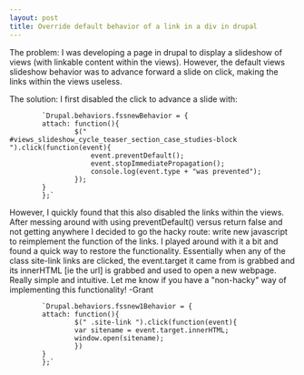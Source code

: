 ```yaml
---
layout: post
title: Override default behavior of a link in a div in drupal
---
```

The problem: I was developing a page in drupal to display a slideshow of views (with linkable content within the views). 
However, the default views slideshow behavior was to advance forward a slide on click, making the links within the views useless.

The solution:
I first disabled the click to advance a slide with:
			
			
			`Drupal.behaviors.fssnewBehavior = {
			attach: function(){
					$(" #views_slideshow_cycle_teaser_section_case_studies-block ").click(function(event){
						event.preventDefault(); 
						event.stopImmediatePropagation();
						console.log(event.type + "was prevented");
					});
			}
			};`
	 
However, I quickly found that this also disabled the links within the views. After messing around with using preventDefault()
versus return false and not getting anywhere I decided to go the hacky route: write new javascript to reimplement
the function of the links. I played around with it a bit and found a quick way to restore the functionality. Essentially when
any of the class site-link links are clicked, the event.target it came from is grabbed and its innerHTML [ie the url]
is grabbed and used to open a new webpage. Really simple and intuitive. Let me know if you have a "non-hacky" way of 
implementing this functionality! 
-Grant

	 		`Drupal.behaviors.fssnew1Behavior = {
			attach: function(){
					$(" .site-link ").click(function(event){
					var sitename = event.target.innerHTML;
					window.open(sitename);
					})
			}
			};`